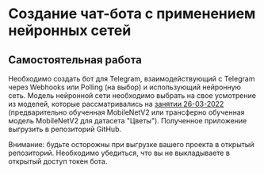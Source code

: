 # Создание чат-бота с применением нейронных сетей


## Самостоятельная работа

Необходимо создать бот для Telegram, взаимодействующий с Telegram через Webhooks или Polling (на выбор) и использующий нейронную сеть. Модель нейронной сети необходимо выбрать на свое усмотрение из моделей, которые рассматривались на [занятии 26-03-2022](src/26-03-2022/README.md) (предварительно обученная MobileNetV2 или трансферно обученная модель MobileNetV2 для датасета "Цветы"). Полученное приложение выгрузить в репозиторий GitHub.

Внимание: будьте осторожны при выгрузке вашего проекта в открытый репозиторий. Необходимо убедиться, что вы не выкладываете в открытый доступ токен бота.
